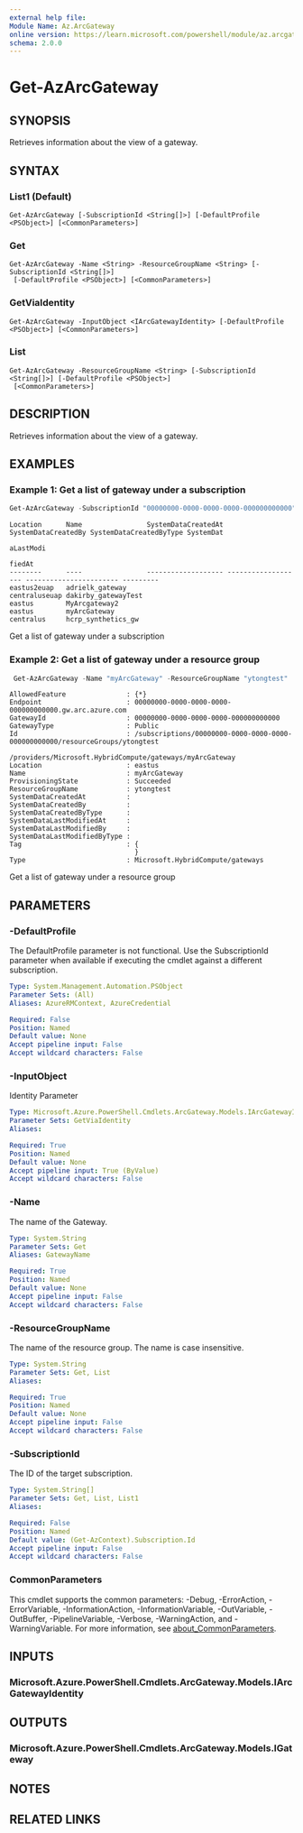 ```yaml
---
external help file:
Module Name: Az.ArcGateway
online version: https://learn.microsoft.com/powershell/module/az.arcgateway/get-azarcgateway
schema: 2.0.0
---
```


# Get-AzArcGateway

## SYNOPSIS
Retrieves information about the view of a gateway.

## SYNTAX

### List1 (Default)
```
Get-AzArcGateway [-SubscriptionId <String[]>] [-DefaultProfile <PSObject>] [<CommonParameters>]
```

### Get
```
Get-AzArcGateway -Name <String> -ResourceGroupName <String> [-SubscriptionId <String[]>]
 [-DefaultProfile <PSObject>] [<CommonParameters>]
```

### GetViaIdentity
```
Get-AzArcGateway -InputObject <IArcGatewayIdentity> [-DefaultProfile <PSObject>] [<CommonParameters>]
```

### List
```
Get-AzArcGateway -ResourceGroupName <String> [-SubscriptionId <String[]>] [-DefaultProfile <PSObject>]
 [<CommonParameters>]
```

## DESCRIPTION
Retrieves information about the view of a gateway.

## EXAMPLES

### Example 1: Get a list of gateway under a subscription
```powershell
Get-AzArcGateway -SubscriptionId "00000000-0000-0000-0000-000000000000"
```

```output
Location      Name                SystemDataCreatedAt SystemDataCreatedBy SystemDataCreatedByType SystemDat
                                                                                                  aLastModi
                                                                                                  fiedAt
--------      ----                ------------------- ------------------- ----------------------- ---------
eastus2euap   adrielk_gateway
centraluseuap dakirby_gatewayTest
eastus        MyArcgateway2
eastus        myArcGateway
centralus     hcrp_synthetics_gw
```

Get a list of gateway under a subscription

### Example 2: Get a list of gateway under a resource group
```powershell
 Get-AzArcGateway -Name "myArcGateway" -ResourceGroupName "ytongtest"
```

```output
AllowedFeature               : {*}
Endpoint                     : 00000000-0000-0000-0000-000000000000.gw.arc.azure.com
GatewayId                    : 00000000-0000-0000-0000-000000000000
GatewayType                  : Public
Id                           : /subscriptions/00000000-0000-0000-0000-000000000000/resourceGroups/ytongtest
                               /providers/Microsoft.HybridCompute/gateways/myArcGateway
Location                     : eastus
Name                         : myArcGateway
ProvisioningState            : Succeeded
ResourceGroupName            : ytongtest
SystemDataCreatedAt          :
SystemDataCreatedBy          :
SystemDataCreatedByType      :
SystemDataLastModifiedAt     :
SystemDataLastModifiedBy     :
SystemDataLastModifiedByType :
Tag                          : {
                               }
Type                         : Microsoft.HybridCompute/gateways
```

Get a list of gateway under a resource group

## PARAMETERS

### -DefaultProfile
The DefaultProfile parameter is not functional.
Use the SubscriptionId parameter when available if executing the cmdlet against a different subscription.

```yaml
Type: System.Management.Automation.PSObject
Parameter Sets: (All)
Aliases: AzureRMContext, AzureCredential

Required: False
Position: Named
Default value: None
Accept pipeline input: False
Accept wildcard characters: False
```

### -InputObject
Identity Parameter

```yaml
Type: Microsoft.Azure.PowerShell.Cmdlets.ArcGateway.Models.IArcGatewayIdentity
Parameter Sets: GetViaIdentity
Aliases:

Required: True
Position: Named
Default value: None
Accept pipeline input: True (ByValue)
Accept wildcard characters: False
```

### -Name
The name of the Gateway.

```yaml
Type: System.String
Parameter Sets: Get
Aliases: GatewayName

Required: True
Position: Named
Default value: None
Accept pipeline input: False
Accept wildcard characters: False
```

### -ResourceGroupName
The name of the resource group.
The name is case insensitive.

```yaml
Type: System.String
Parameter Sets: Get, List
Aliases:

Required: True
Position: Named
Default value: None
Accept pipeline input: False
Accept wildcard characters: False
```

### -SubscriptionId
The ID of the target subscription.

```yaml
Type: System.String[]
Parameter Sets: Get, List, List1
Aliases:

Required: False
Position: Named
Default value: (Get-AzContext).Subscription.Id
Accept pipeline input: False
Accept wildcard characters: False
```

### CommonParameters
This cmdlet supports the common parameters: -Debug, -ErrorAction, -ErrorVariable, -InformationAction, -InformationVariable, -OutVariable, -OutBuffer, -PipelineVariable, -Verbose, -WarningAction, and -WarningVariable. For more information, see [about_CommonParameters](http://go.microsoft.com/fwlink/?LinkID=113216).

## INPUTS

### Microsoft.Azure.PowerShell.Cmdlets.ArcGateway.Models.IArcGatewayIdentity

## OUTPUTS

### Microsoft.Azure.PowerShell.Cmdlets.ArcGateway.Models.IGateway

## NOTES

## RELATED LINKS

